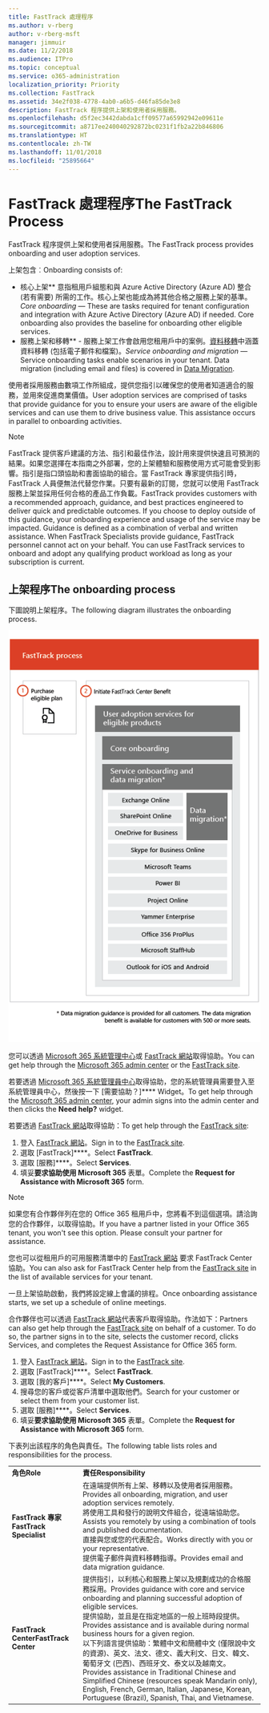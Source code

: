 ```yaml
---
title: FastTrack 處理程序
ms.author: v-rberg
author: v-rberg-msft
manager: jimmuir
ms.date: 11/2/2018
ms.audience: ITPro
ms.topic: conceptual
ms.service: o365-administration
localization_priority: Priority
ms.collection: FastTrack
ms.assetid: 34e2f038-4778-4ab0-a6b5-d46fa85de3e8
description: FastTrack 程序提供上架和使用者採用服務。
ms.openlocfilehash: d5f2ec3442dabda1cff09577a65992942e09611e
ms.sourcegitcommit: a8717ee240040292872bc0231f1fb2a22b846806
ms.translationtype: HT
ms.contentlocale: zh-TW
ms.lasthandoff: 11/01/2018
ms.locfileid: "25895664"
---
```

# <a name="the-fasttrack-process"></a><span data-ttu-id="30f80-103">FastTrack 處理程序</span><span class="sxs-lookup"><span data-stu-id="30f80-103">The FastTrack Process</span></span>

<span data-ttu-id="30f80-104">FastTrack 程序提供上架和使用者採用服務。</span><span class="sxs-lookup"><span data-stu-id="30f80-104">The FastTrack process provides onboarding and user adoption services.</span></span> 
  
<span data-ttu-id="30f80-105">上架包含︰</span><span class="sxs-lookup"><span data-stu-id="30f80-105">Onboarding consists of:</span></span>
  
- <span data-ttu-id="30f80-p101">核心上架\*\*  意指租用戶組態和與 Azure Active Directory (Azure AD) 整合 (若有需要) 所需的工作。核心上架也能成為將其他合格之服務上架的基準。</span><span class="sxs-lookup"><span data-stu-id="30f80-p101">*Core onboarding* — These are tasks required for tenant configuration and integration with Azure Active Directory (Azure AD) if needed. Core onboarding also provides the baseline for onboarding other eligible services.</span></span> 
- <span data-ttu-id="30f80-p102">服務上架和移轉\*\* - 服務上架工作會啟用您租用戶中的案例。[資料移轉](O365-data-migration.md)中涵蓋資料移轉 (包括電子郵件和檔案)。</span><span class="sxs-lookup"><span data-stu-id="30f80-p102">*Service onboarding and migration* — Service onboarding tasks enable scenarios in your tenant. Data migration (including email and files) is covered in [Data Migration](O365-data-migration.md).</span></span> 
    
<span data-ttu-id="30f80-p103">使用者採用服務由數項工作所組成，提供您指引以確保您的使用者知道適合的服務，並用來促進商業價值。</span><span class="sxs-lookup"><span data-stu-id="30f80-p103">User adoption services are comprised of tasks that provide guidance for you to ensure your users are aware of the eligible services and can use them to drive business value. This assistance occurs in parallel to onboarding activities.</span></span>
  
> [!NOTE]
> <span data-ttu-id="30f80-p104">FastTrack 提供客戶建議的方法、指引和最佳作法，設計用來提供快速且可預測的結果。如果您選擇在本指南之外部署，您的上架體驗和服務使用方式可能會受到影響。指引是指口頭協助和書面協助的組合。當 FastTrack 專家提供指引時，FastTrack 人員便無法代替您作業。只要有最新的訂閱，您就可以使用 FastTrack 服務上架並採用任何合格的產品工作負載。</span><span class="sxs-lookup"><span data-stu-id="30f80-p104">FastTrack provides customers with a recommended approach, guidance, and best practices engineered to deliver quick and predictable outcomes. If you choose to deploy outside of this guidance, your onboarding experience and usage of the service may be impacted. Guidance is defined as a combination of verbal and written assistance. When FastTrack Specialists provide guidance, FastTrack personnel cannot act on your behalf. You can use FastTrack services to onboard and adopt any qualifying product workload as long as your subscription is current.</span></span> 
  
## <a name="the-onboarding-process"></a><span data-ttu-id="30f80-117">上架程序</span><span class="sxs-lookup"><span data-stu-id="30f80-117">The onboarding process</span></span>

<span data-ttu-id="30f80-118">下圖說明上架程序。</span><span class="sxs-lookup"><span data-stu-id="30f80-118">The following diagram illustrates the onboarding process.</span></span>
  
![使用上架權益的時間表](media/O365-Onboarding-Timeline.png)
  
<span data-ttu-id="30f80-120">您可以透過 [Microsoft 365 系統管理中心](https://go.microsoft.com/fwlink/?linkid=2032704)或 [FastTrack 網站](https://go.microsoft.com/fwlink/?linkid=780698)取得協助。</span><span class="sxs-lookup"><span data-stu-id="30f80-120">You can get help through the [Microsoft 365 admin center](https://go.microsoft.com/fwlink/?linkid=2032704) or the [FastTrack site](https://go.microsoft.com/fwlink/?linkid=780698).</span></span> 

<span data-ttu-id="30f80-121">若要透過 [Microsoft 365 系統管理員中心](https://go.microsoft.com/fwlink/?linkid=2032704)取得協助，您的系統管理員需要登入至系統管理員中心，然後按一下 [需要協助？]\*\*\*\* Widget。</span><span class="sxs-lookup"><span data-stu-id="30f80-121">To get help through the [Microsoft 365 admin center](https://go.microsoft.com/fwlink/?linkid=2032704), your admin signs into the admin center and then clicks the **Need help?** widget.</span></span> 

<span data-ttu-id="30f80-122">若要透過 [FastTrack 網站](https://go.microsoft.com/fwlink/?linkid=780698)取得協助：</span><span class="sxs-lookup"><span data-stu-id="30f80-122">To get help through the [FastTrack site](https://go.microsoft.com/fwlink/?linkid=780698):</span></span> 
1.  <span data-ttu-id="30f80-123">登入 [FastTrack 網站](https://go.microsoft.com/fwlink/?linkid=780698)。</span><span class="sxs-lookup"><span data-stu-id="30f80-123">Sign in to the [FastTrack site](https://go.microsoft.com/fwlink/?linkid=780698).</span></span> 
2.  <span data-ttu-id="30f80-124">選取 [FastTrack]\*\*\*\*。</span><span class="sxs-lookup"><span data-stu-id="30f80-124">Select **FastTrack**.</span></span>
3.  <span data-ttu-id="30f80-125">選取 [服務]\*\*\*\*。</span><span class="sxs-lookup"><span data-stu-id="30f80-125">Select **Services**.</span></span>
4.  <span data-ttu-id="30f80-126">填妥**要求協助使用 Microsoft 365** 表單。</span><span class="sxs-lookup"><span data-stu-id="30f80-126">Complete the **Request for Assistance with Microsoft 365** form.</span></span> 
> [!NOTE]
>  <span data-ttu-id="30f80-p105">如果您有合作夥伴列在您的 Office 365 租用戶中，您將看不到這個選項。請洽詢您的合作夥伴，以取得協助。</span><span class="sxs-lookup"><span data-stu-id="30f80-p105">If you have a partner listed in your Office 365 tenant, you won't see this option. Please consult your partner for assistance.</span></span> 
  
 <span data-ttu-id="30f80-129">您也可以從租用戶的可用服務清單中的 [FastTrack 網站](https://go.microsoft.com/fwlink/?linkid=780698) 要求 FastTrack Center 協助。</span><span class="sxs-lookup"><span data-stu-id="30f80-129">You can also ask for FastTrack Center help from the [FastTrack site](https://go.microsoft.com/fwlink/?linkid=780698) in the list of available services for your tenant.</span></span> 
    
 <span data-ttu-id="30f80-130">一旦上架協助啟動，我們將設定線上會議的排程。</span><span class="sxs-lookup"><span data-stu-id="30f80-130">Once onboarding assistance starts, we set up a schedule of online meetings.</span></span>
    
<span data-ttu-id="30f80-p106">合作夥伴也可以透過 [FastTrack 網站](https://go.microsoft.com/fwlink/?linkid=780698)代表客戶取得協助。作法如下：</span><span class="sxs-lookup"><span data-stu-id="30f80-p106">Partners can also get help through the [FastTrack site](https://go.microsoft.com/fwlink/?linkid=780698) on behalf of a customer. To do so, the partner signs in to the site, selects the customer record, clicks Services, and completes the Request Assistance for Office 365 form.</span></span>
1.  <span data-ttu-id="30f80-133">登入 [FastTrack 網站](https://go.microsoft.com/fwlink/?linkid=780698)。</span><span class="sxs-lookup"><span data-stu-id="30f80-133">Sign in to the [FastTrack site](https://go.microsoft.com/fwlink/?linkid=780698).</span></span> 
2.  <span data-ttu-id="30f80-134">選取 [FastTrack]\*\*\*\*。</span><span class="sxs-lookup"><span data-stu-id="30f80-134">Select **FastTrack**.</span></span>
3.  <span data-ttu-id="30f80-135">選取 [我的客戶]\*\*\*\*。</span><span class="sxs-lookup"><span data-stu-id="30f80-135">Select **My Customers**.</span></span>
4.  <span data-ttu-id="30f80-136">搜尋您的客戶或從客戶清單中選取他們。</span><span class="sxs-lookup"><span data-stu-id="30f80-136">Search for your customer or select them from your customer list.</span></span>
5.  <span data-ttu-id="30f80-137">選取 [服務]\*\*\*\*。</span><span class="sxs-lookup"><span data-stu-id="30f80-137">Select **Services**.</span></span>
6.  <span data-ttu-id="30f80-138">填妥**要求協助使用 Microsoft 365** 表單。</span><span class="sxs-lookup"><span data-stu-id="30f80-138">Complete the **Request for Assistance with Microsoft 365** form.</span></span> 

<span data-ttu-id="30f80-139">下表列出該程序的角色與責任。</span><span class="sxs-lookup"><span data-stu-id="30f80-139">The following table lists roles and responsibilities for the process.</span></span>
    
|||
|:-----|:-----|
|<span data-ttu-id="30f80-140">**角色**</span><span class="sxs-lookup"><span data-stu-id="30f80-140">**Role**</span></span> <br/> |<span data-ttu-id="30f80-141">**責任**</span><span class="sxs-lookup"><span data-stu-id="30f80-141">**Responsibility**</span></span> <br/> |
|<span data-ttu-id="30f80-142">**FastTrack 專家**</span><span class="sxs-lookup"><span data-stu-id="30f80-142">**FastTrack Specialist**</span></span> <br/> |<span data-ttu-id="30f80-143">在遠端提供所有上架、移轉以及使用者採用服務。</span><span class="sxs-lookup"><span data-stu-id="30f80-143">Provides all onboarding, migration, and user adoption services remotely.</span></span>  <br/> <span data-ttu-id="30f80-144">將使用工具和發行的說明文件組合，從遠端協助您。</span><span class="sxs-lookup"><span data-stu-id="30f80-144">Assists you remotely by using a combination of tools and published documentation.</span></span> <br/> <span data-ttu-id="30f80-145">直接與您或您的代表配合。</span><span class="sxs-lookup"><span data-stu-id="30f80-145">Works directly with you or your representative.</span></span> <br/> <span data-ttu-id="30f80-146">提供電子郵件與資料移轉指導。</span><span class="sxs-lookup"><span data-stu-id="30f80-146">Provides email and data migration guidance.</span></span>|
|<span data-ttu-id="30f80-147">**FastTrack Center**</span><span class="sxs-lookup"><span data-stu-id="30f80-147">**FastTrack Center**</span></span>  <br/> |<span data-ttu-id="30f80-148">提供指引，以利核心和服務上架以及規劃成功的合格服務採用。</span><span class="sxs-lookup"><span data-stu-id="30f80-148">Provides guidance with core and service onboarding and planning successful adoption of eligible services.</span></span>  <br/> <span data-ttu-id="30f80-149">提供協助，並且是在指定地區的一般上班時段提供。</span><span class="sxs-lookup"><span data-stu-id="30f80-149">Provides assistance and is available during normal business hours for a given region.</span></span> <br/> <span data-ttu-id="30f80-150">以下列語言提供協助：繁體中文和簡體中文 (僅限說中文的資源)、英文、法文、德文、義大利文、日文、韓文、葡萄牙文 (巴西)、西班牙文、泰文以及越南文。</span><span class="sxs-lookup"><span data-stu-id="30f80-150">Provides assistance in Traditional Chinese and Simplified Chinese (resources speak Mandarin only), English, French, German, Italian, Japanese, Korean, Portuguese (Brazil), Spanish, Thai, and Vietnamese.</span></span>|


  

